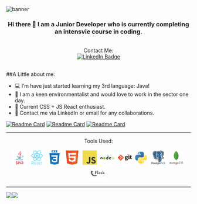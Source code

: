 <img width="853" alt="banner" src="https://user-images.githubusercontent.com/101360549/173238489-5d1f2003-e517-4736-b85e-22b73941c1e8.png">

<h3 align = "center" > Hi there 👋 I am a Junior Developer who is currently completing an intensvie course in coding. </h3>
<br/>

<div align = "center">
Contact Me:
<br/>
<div id="badges">
  <a href="https://www.linkedin.com/in/jasmine-mills-dev">
    <img src="https://img.shields.io/badge/LinkedIn-blue?style=for-the-badge&logo=linkedin&logoColor=white" alt="LinkedIn Badge"/>
  </a>
</div>
<br/>
</div>

##A Little about me:

- 💻 I’m have just started learning my 3rd language: Java!
- 🌱 I am a keen environmentalist and would love to work in the sector one day.
- 🔭 Current CSS + JS React enthusiast.
- 💬 Contact me via LinkedIn or email for any collaborations.


[![Readme Card](https://github-readme-stats.vercel.app/api/pin/?username=JazzRose&repo=GeoFun&theme=vue-dark)](https://github.com/JazzRose/GeoFun)
[![Readme Card](https://github-readme-stats.vercel.app/api/pin/?username=JazzRose&repo=travel_bucketlist&theme=vue-dark)](https://github.com/JazzRose/travel_bucketlist)
[![Readme Card](https://github-readme-stats.vercel.app/api/pin/?username=JazzRose&repo=ecommerce-lab&theme=vue-dark)](https://github.com/JazzRose/ecommerce-lab)

<hr/>
<div align = "center">
Tools Used:
<br/>
<br/>
<div background-color = "#ffffff">
  <img src="https://github.com/devicons/devicon/blob/master/icons/java/java-original-wordmark.svg" title="Java" alt="Java" width="40" height="40"/>&nbsp;
  <img src="https://github.com/devicons/devicon/blob/master/icons/react/react-original-wordmark.svg" title="React" alt="React" width="40" height="40"/>&nbsp;
  <img src="https://github.com/devicons/devicon/blob/master/icons/css3/css3-plain-wordmark.svg"  title="CSS3" alt="CSS" width="40" height="40"/>&nbsp;
  <img src="https://github.com/devicons/devicon/blob/master/icons/html5/html5-original.svg" title="HTML5" alt="HTML" width="40" height="40"/>&nbsp;
  <img src="https://github.com/devicons/devicon/blob/master/icons/javascript/javascript-original.svg" title="JavaScript" alt="JavaScript" width="40" height="40"/>&nbsp;
  <img src="https://github.com/devicons/devicon/blob/master/icons/nodejs/nodejs-original-wordmark.svg" title="NodeJS" alt="NodeJS" width="40" height="40"/>&nbsp;
  <img src="https://github.com/devicons/devicon/blob/master/icons/git/git-original-wordmark.svg" title="Git" **alt="Git" width="40" height="40"/>
  <img src="https://github.com/devicons/devicon/blob/master/icons/python/python-original.svg" title="Python" alt="Python" width="40" height="40"/>&nbsp;
  <img src="https://github.com/devicons/devicon/blob/master/icons/postgresql/postgresql-original-wordmark.svg" title="Flask" alt="Flask" width="40" height="40"/>&nbsp;
  <img src="https://github.com/devicons/devicon/blob/master/icons/mongodb/mongodb-original-wordmark.svg" title="MongoDB" alt="MongoDB" width="40" height="40"/>&nbsp;
  <img src="https://github.com/devicons/devicon/blob/master/icons/flask/flask-original-wordmark.svg" title="Flask" alt="Flask" width="40" height="40"/>&nbsp;
</div>
</div>
<hr/>
<div style="display: flex; flex-direction: row" align="center" gap="30px">
 <img class="img" src="https://github-readme-stats.vercel.app/api?username=JazzRose&show_icons=true&hide_rank=true&theme=vue-dark" />
 <img class="img" src="https://github-readme-stats.vercel.app/api/top-langs/?username=JazzRose&layout=compact&theme=vue-dark" />
</div>
